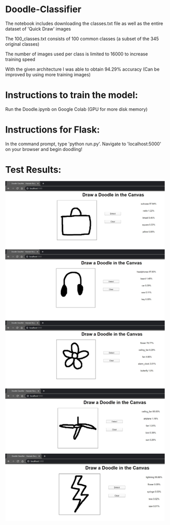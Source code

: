 # Doodle-Classifier
The notebook includes downloading the classes.txt file as well as the entire dataset of 'Quick Draw' images

The 100_classes.txt consists of 100 common classes (a subset of the 345 original classes)

The number of images used per class is limited to 16000 to increase training speed

With the given architecture I was able to obtain 94.29% accuracy (Can be improved by using more training images)


# Instructions to train the model:

Run the Doodle.ipynb on Google Colab (GPU for more disk memory)


# Instructions for Flask:

In the command prompt, type 'python run.py'. Navigate to 'localhost:5000' on your browser and begin doodling!


# Test Results:

![Suitcase](https://github.com/hasnainroopawalla/Doodle-Classifier/blob/master/images/Capture1.JPG)
![Headphones](https://github.com/hasnainroopawalla/Doodle-Classifier/blob/master/images/Capture2.JPG)
![Flower](https://github.com/hasnainroopawalla/Doodle-Classifier/blob/master/images/Capture3.JPG)
![Fan](https://github.com/hasnainroopawalla/Doodle-Classifier/blob/master/images/Capture4.JPG)
![Lightning](https://github.com/hasnainroopawalla/Doodle-Classifier/blob/master/images/Capture6.JPG)
